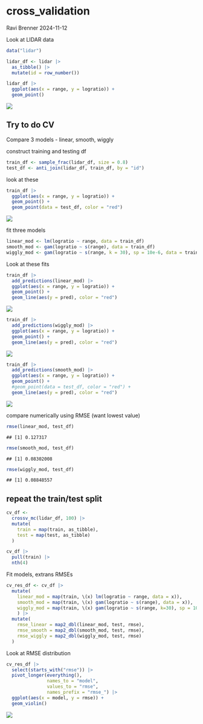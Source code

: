 cross_validation
================
Ravi Brenner
2024-11-12

Look at LIDAR data

``` r
data("lidar")

lidar_df <- lidar |>
  as_tibble() |>
  mutate(id = row_number())
```

``` r
lidar_df |>
  ggplot(aes(x = range, y = logratio)) + 
  geom_point()
```

![](cross_validation_files/figure-gfm/unnamed-chunk-2-1.png)<!-- -->

## Try to do CV

Compare 3 models - linear, smooth, wiggly

construct training and testing df

``` r
train_df <- sample_frac(lidar_df, size = 0.8)
test_df <- anti_join(lidar_df, train_df, by = "id")
```

look at these

``` r
train_df |>
  ggplot(aes(x = range, y = logratio)) + 
  geom_point() +
  geom_point(data = test_df, color = "red")
```

![](cross_validation_files/figure-gfm/unnamed-chunk-4-1.png)<!-- -->

fit three models

``` r
linear_mod <- lm(logratio ~ range, data = train_df)
smooth_mod <- gam(logratio ~ s(range), data = train_df)
wiggly_mod <- gam(logratio ~ s(range, k = 30), sp = 10e-6, data = train_df)
```

Look at these fits

``` r
train_df |>
  add_predictions(linear_mod) |>
  ggplot(aes(x = range, y = logratio)) + 
  geom_point() + 
  geom_line(aes(y = pred), color = "red")
```

![](cross_validation_files/figure-gfm/unnamed-chunk-6-1.png)<!-- -->

``` r
train_df |>
  add_predictions(wiggly_mod) |>
  ggplot(aes(x = range, y = logratio)) + 
  geom_point() + 
  geom_line(aes(y = pred), color = "red")
```

![](cross_validation_files/figure-gfm/unnamed-chunk-7-1.png)<!-- -->

``` r
train_df |>
  add_predictions(smooth_mod) |>
  ggplot(aes(x = range, y = logratio)) + 
  geom_point() + 
  #geom_point(data = test_df, color = "red") + 
  geom_line(aes(y = pred), color = "red")
```

![](cross_validation_files/figure-gfm/unnamed-chunk-8-1.png)<!-- -->

compare numerically using RMSE (want lowest value)

``` r
rmse(linear_mod, test_df)
```

    ## [1] 0.127317

``` r
rmse(smooth_mod, test_df)
```

    ## [1] 0.08302008

``` r
rmse(wiggly_mod, test_df)
```

    ## [1] 0.08848557

## repeat the train/test split

``` r
cv_df <- 
  crossv_mc(lidar_df, 100) |>
  mutate(
    train = map(train, as_tibble),
    test = map(test, as_tibble)
  )
```

``` r
cv_df |>
  pull(train) |>
  nth(4) 
```

Fit models, extrans RMSEs

``` r
cv_res_df <- cv_df |>
  mutate(
    linear_mod = map(train, \(x) lm(logratio ~ range, data = x)),
    smooth_mod = map(train, \(x) gam(logratio ~ s(range), data = x)),
    wiggly_mod = map(train, \(x) gam(logratio ~ s(range, k=30), sp = 10e-6, data = x))
    ) |>
  mutate(
    rmse_linear = map2_dbl(linear_mod, test, rmse),
    rmse_smooth = map2_dbl(smooth_mod, test, rmse),
    rmse_wiggly = map2_dbl(wiggly_mod, test, rmse)
  )
```

Look at RMSE distribution

``` r
cv_res_df |>
  select(starts_with("rmse")) |>
  pivot_longer(everything(),
               names_to = "model",
               values_to = "rmse",
               names_prefix = "rmse_") |>
  ggplot(aes(x = model, y = rmse)) +
  geom_violin()
```

![](cross_validation_files/figure-gfm/unnamed-chunk-13-1.png)<!-- -->
